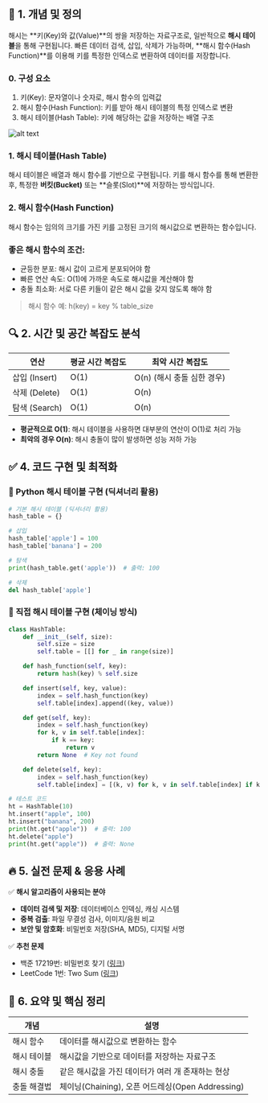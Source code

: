 ## 📌 1. 개념 및 정의

해시는 **키(Key)와 값(Value)**의 쌍을 저장하는 자료구조로, 일반적으로 **해시 테이블**을 통해 구현됩니다. 빠른 데이터 검색, 삽입, 삭제가 가능하며, **해시 함수(Hash Function)**를 이용해 키를 특정한 인덱스로 변환하여 데이터를 저장합니다.

### 0. 구성 요소

1. 키(Key): 문자열이나 숫자로, 해시 함수의 입력값
2. 해시 함수(Hash Function): 키를 받아 해시 테이블의 특정 인덱스로 변환
3. 해시 테이블(Hash Table): 키에 해당하는 값을 저장하는 배열 구조

![alt text](image-1.png)

### 1. 해시 테이블(Hash Table)

해시 테이블은 배열과 해시 함수를 기반으로 구현됩니다. 키를 해시 함수를 통해 변환한 후, 특정한 **버킷(Bucket)** 또는 **슬롯(Slot)**에 저장하는 방식입니다.



### 2. 해시 함수(Hash Function)

해시 함수는 임의의 크기를 가진 키를 고정된 크기의 해시값으로 변환하는 함수입니다.

### 좋은 해시 함수의 조건:

- 균등한 분포: 해시 값이 고르게 분포되어야 함
- 빠른 연산 속도: O(1)에 가까운 속도로 해시값을 계산해야 함
- 충돌 최소화: 서로 다른 키들이 같은 해시 값을 갖지 않도록 해야 함

> 해시 함수 예:
> h(key) = key % table_size

## 🔍 2. 시간 및 공간 복잡도 분석

| 연산 | 평균 시간 복잡도 | 최악 시간 복잡도 |
| --- | --- | --- |
| 삽입 (Insert) | O(1) | O(n) (해시 충돌 심한 경우) |
| 삭제 (Delete) | O(1) | O(n) |
| 탐색 (Search) | O(1) | O(n) |
- **평균적으로 O(1)**: 해시 테이블을 사용하면 대부분의 연산이 O(1)로 처리 가능
- **최악의 경우 O(n)**: 해시 충돌이 많이 발생하면 성능 저하 가능

## ✅ 4. 코드 구현 및 최적화

### 🔹 Python 해시 테이블 구현 (딕셔너리 활용)

```python
# 기본 해시 테이블 (딕셔너리 활용)
hash_table = {}

# 삽입
hash_table['apple'] = 100
hash_table['banana'] = 200

# 탐색
print(hash_table.get('apple'))  # 출력: 100

# 삭제
del hash_table['apple']
```

### 🔹 직접 해시 테이블 구현 (체이닝 방식)

```python
class HashTable:
    def __init__(self, size):
        self.size = size
        self.table = [[] for _ in range(size)]

    def hash_function(self, key):
        return hash(key) % self.size

    def insert(self, key, value):
        index = self.hash_function(key)
        self.table[index].append((key, value))

    def get(self, key):
        index = self.hash_function(key)
        for k, v in self.table[index]:
            if k == key:
                return v
        return None  # Key not found

    def delete(self, key):
        index = self.hash_function(key)
        self.table[index] = [(k, v) for k, v in self.table[index] if k != key]

# 테스트 코드
ht = HashTable(10)
ht.insert("apple", 100)
ht.insert("banana", 200)
print(ht.get("apple"))  # 출력: 100
ht.delete("apple")
print(ht.get("apple"))  # 출력: None

```

## 🔥 5. 실전 문제 & 응용 사례

✅ **해시 알고리즘이 사용되는 분야**

- **데이터 검색 및 저장**: 데이터베이스 인덱싱, 캐싱 시스템
- **중복 검출**: 파일 무결성 검사, 이미지/음원 비교
- **보안 및 암호화**: 비밀번호 저장(SHA, MD5), 디지털 서명

✅ **추천 문제**

- 백준 17219번: 비밀번호 찾기 ([링크](https://www.acmicpc.net/problem/17219))
- LeetCode 1번: Two Sum ([링크](https://leetcode.com/problems/two-sum/))

## 📖 6. 요약 및 핵심 정리

| 개념 | 설명 |
| --- | --- |
| 해시 함수 | 데이터를 해시값으로 변환하는 함수 |
| 해시 테이블 | 해시값을 기반으로 데이터를 저장하는 자료구조 |
| 해시 충돌 | 같은 해시값을 가진 데이터가 여러 개 존재하는 현상 |
| 충돌 해결법 | 체이닝(Chaining), 오픈 어드레싱(Open Addressing) |